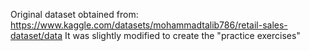 Original dataset obtained from: https://www.kaggle.com/datasets/mohammadtalib786/retail-sales-dataset/data
It was slightly modified to create the "practice exercises"
